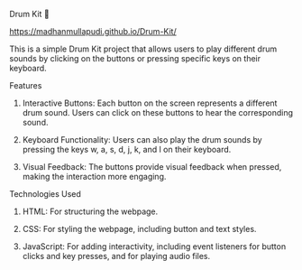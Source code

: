 Drum Kit 🥁

https://madhanmullapudi.github.io/Drum-Kit/


This is a simple Drum Kit project that allows users to play different drum sounds by clicking on the buttons or pressing specific keys on their keyboard.



Features

1) Interactive Buttons: Each button on the screen represents a different drum sound. Users can click on these buttons to hear the corresponding sound.

2) Keyboard Functionality: Users can also play the drum sounds by pressing the keys w, a, s, d, j, k, and l on their keyboard.

3) Visual Feedback: The buttons provide visual feedback when pressed, making the interaction more engaging.




Technologies Used

1) HTML: For structuring the webpage.

2) CSS: For styling the webpage, including button and text styles.

3) JavaScript: For adding interactivity, including event listeners for button clicks and key presses, and for playing audio files.







